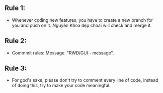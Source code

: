 ## Rule 1:
* Whenever coding new features, you have to create a new branch for you and push on it. Nguyên Khoa đẹp choai will check and merge it.

## Rule 2:
* Commmit rules: Message: "RWD/GUI - message".

## Rule 3:
* For god's sake, please don't try to comment every line of code, instead of doing this, try to make your code meaningful.

